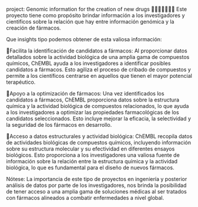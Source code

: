 project: Genomic information for the creation of new drugs  🔬👩‍⚕️👨‍⚕️👩‍🔬
Este proyecto tiene como propósito brindar información a los investigadores y cientificos sobre la relación que hay entre información genómica y la creación de fármacos.

Que insights tipo podemos obtener de esta valiosa información:

🔎Facilita la identificación de candidatos a fármacos: Al proporcionar datos detallados sobre la actividad biológica de una amplia gama de compuestos químicos, ChEMBL ayuda a los investigadores a identificar posibles candidatos a fármacos. Esto agiliza el proceso de cribado de compuestos y permite a los científicos centrarse en aquellos que tienen el mayor potencial terapéutico.

🔎Apoyo a la optimización de fármacos: Una vez identificados los candidatos a fármacos, ChEMBL proporciona datos sobre la estructura química y la actividad biológica de compuestos relacionados, lo que ayuda a los investigadores a optimizar las propiedades farmacológicas de los candidatos seleccionados. Esto incluye mejorar la eficacia, la selectividad y la seguridad de los fármacos en desarrollo.

🔎Acceso a datos estructurales y actividad biológica: ChEMBL recopila datos de actividades biológicas de compuestos químicos, incluyendo información sobre su estructura molecular y su efectividad en diferentes ensayos biológicos. Esto proporciona a los investigadores una valiosa fuente de información sobre la relación entre la estructura química y la actividad biológica, lo que es fundamental para el diseño de nuevos fármacos.


Nótese: La importancia de este tipo de proyectos en ingeniería y posterior análisis de datos por parte de los investigadores, nos brinda la posibilidad de tener acceso a una amplia gama de soluciones médicas al ser tratados con fármacos alineados a combatir enfermedades a nivel global.
